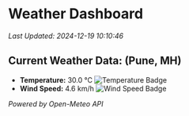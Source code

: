 
# Weather Dashboard

_Last Updated: 2024-12-19 10:10:46_

## Current Weather Data: (Pune, MH)
- **Temperature:** 30.0 °C ![Temperature Badge](https://img.shields.io/badge/Temperature-Medium%20Temp-green)
- **Wind Speed:** 4.6 km/h ![Wind Speed Badge](https://img.shields.io/badge/Wind%20Speed-Low%20Wind-blue)

*Powered by Open-Meteo API*

